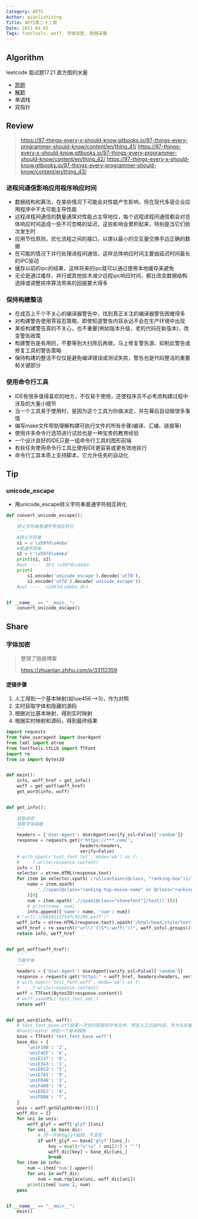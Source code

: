 ```yaml
---
Category: ARTS
Author: qianlizhixing
Title: ARTS第二十二周
Date: 2021-04-05
Tags: fontTools, woff, 字体加密, 数据采集
---
```


## Algorithm

leetcode 面试题17.21 直方图的水量

- [原题](https://leetcode-cn.com/problems/volume-of-histogram-lcci/)
- [解题](https://github.com/qianlizhixing12/coding-training/blob/main/leetcode/17.21.py)
- 单调栈
- 双指针

## Review

> https://97-things-every-x-should-know.gitbooks.io/97-things-every-programmer-should-know/content/en/thing_41/
> https://97-things-every-x-should-know.gitbooks.io/97-things-every-programmer-should-know/content/en/thing_42/
> https://97-things-every-x-should-know.gitbooks.io/97-things-every-programmer-should-know/content/en/thing_43/

### 进程间通信影响应用程序响应时间

- 数据结构和算法，在某些情况下可能会对性能产生影响，但在现代多层企业应用程序中不太可能主导性能
- 远程进程间通信的数量通常对性能占主导地位，每个远程进程间通信都会对总体响应时间造成一些不可忽略的延迟，这些影响会累积起来，特别是当它们依次发生时
- 应用节俭原则，优化流程之间的接口，以便以最小的交互量交换手边正确的数据
- 在可能的情况下并行处理进程间通信，这样总体响应时间主要由延迟时间最长的IPC驱动
- 缓存以前的ipc的结果，这样将来的ipc就可以通过使用本地缓存来避免
- 无论是通过缓存、并行或其他技术减少远程ipc响应时间，都比改变数据结构选择或调整排序算法带来的回报要大得多

### 保持构建整洁

- 在成百上千个不关心的编译器警告中，找到真正关注的编译器警告困难得多
- 对构建警告使用零容忍策略，即使知道警告内容永远不会在生产环境中出现
- 某些构建警告真的不关心，也不重要(例如版本升级，老的代码在新版本)，改变警告政策
- 构建警告是有用的，不要等到大扫除后再做，马上修复警告源、抑制此警告或修复工具的警告策略
- 保持构建的整洁不仅仅是避免编译错误或测试失败，警告也是代码整洁的重要和关键部分

### 使用命令行工具

- IDE有很多值得喜欢的地方，不仅易于使用，还使程序员不必考虑构建过程中涉及的大量小细节
- 当一个工具易于使用时，是因为这个工具为你做决定，并在幕后自动做很多事情
- 编写make文件帮助理解构建可执行文件的所有步骤(编译、汇编、链接等)
- 使用许多命令行选项进行试验也是一种宝贵的教育经验
- 一个设计良好的IDE只是一组命令行工具的图形前端
- 有些任务使用命令行工具比使用IDE更容易或更有效地执行
- 命令行工具本质上支持脚本，它允许任务的自动化

## Tip

### unicode_escape

- 用unicode_escape转义字符串普通字符相互转化

```python
def convert_unicode_escape():
    '''
    转义字符串普通字符相互转化
    '''
    #转义字符串
    s1 = u'\u597d\u4eba'
    #普通字符串
    s2 = r'\u597d\u4eba'
    print(s1, s2)
    #out ----  好人 \u597d\u4eba
    print(
        s1.encode('unicode_escape').decode('utf8'),
        s2.encode('utf8').decode('unicode_escape'))
    #out ----  \u597d\u4eba 好人


if __name__ == "__main__":
    convert_unicode_escape()
```

## Share

### 字体加密

> 整理了链接博客
>
> https://zhuanlan.zhihu.com/p/33112359

#### 逻辑步骤

1. 人工得到一个基本映射(如\ue456-->3)，作为对照
2. 实时获取字体和隐藏的源码
3. 根据对比基本映射，得到实时映射
4. 根据实时映射和源码，得到最终结果

```python
import requests
from fake_useragent import UserAgent
from lxml import etree
from fontTools.ttLib import TTFont
import re
from io import BytesIO


def main():
    info, woff_href = get_info()
    woff = get_woff(woff_href)
    get_word(info, woff)


def get_info():
    '''
    获取信息
    获取字体链接
    '''
    headers = {'User-Agent': UserAgent(verify_ssl=False)['random']}
    response = requests.get(r'https://***.com/',
                            headers=headers,
                            verify=False)
    # with open(r'test_font.txt', mode='wb') as f:
    #     f.write(response.content)
    info = []
    selector = etree.HTML(response.text)
    for item in selector.xpath('//ul[contains(@class, "ranking-box")]/li'):
        name = item.xpath(
            './/span[@class="ranking-top-moive-name" or @class="ranking-movie-name"]/text()'
        )[0]
        num = item.xpath('.//span[@class="stonefont"]/text()')[0]
        # print(name, num)
        info.append({'name': name, 'num': num})
    # "url('//4858115f54fc92296.woff')"
    woff_info = etree.HTML(response.text).xpath('/html/head/style/text()')[0]
    woff_href = re.search(r"url\('(\S*\.woff)'\)", woff_info).groups()[0]
    return info, woff_href


def get_woff(woff_href):
    '''
    下载字体
    '''
    headers = {'User-Agent': UserAgent(verify_ssl=False)['random']}
    response = requests.get("https:" + woff_href, headers=headers, verify=False)
    # with open(r'test_font.woff', mode='wb') as f:
    #     f.write(response.content)
    woff = TTFont(BytesIO(response.content))
    # woff.saveXML('test_font.xml')
    return woff


def get_word(info, woff):
    # test_font_base.otf是某一次访问获取的字体文件，然后人工识别内容，作为与后面获取字体的比对标本，从而让电脑自动获得后面获取字体的实际内容
    #FontCreator 得到一个基本映射
    base = TTFont('test_font_base.woff')
    base_dic = {
        'uniF19B': '2',
        'uniF4EF': '6',
        'uniE137': '8',
        'uniE343': '1',
        'uniE8CD': '5',
        'uniE7A1': '9',
        'uniF848': '3',
        'uniF489': '0',
        'uniE5E2': '4',
        'uniF88A': '7',
    }
    unis = woff.getGlyphOrder()[2:]
    woff_dic = {}
    for uni in unis:
        woff_glyf = woff['glyf'][uni]
        for uni_ in base_dic:
            # 同一字体的glyf相同，不深究
            if woff_glyf == base['glyf'][uni_]:
                key = eval(r"u'\u" + uni[3:] + "'")
                woff_dic[key] = base_dic[uni_]
                break
    for item in info:
        num = item['num'].upper()
        for uni in woff_dic:
            num = num.replace(uni, woff_dic[uni])
        print(item['name'], num)
    pass


if __name__ == "__main__":
    main()
```

